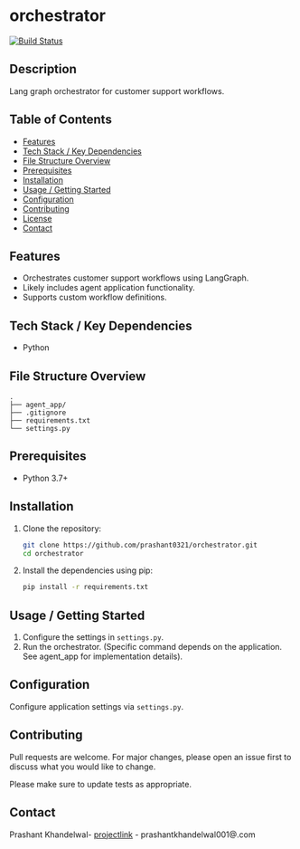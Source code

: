 # orchestrator

[![Build Status](https://img.shields.io/github/actions/workflow/status/prashant0321/orchestrator/main.yml?branch=main)]()

## Description
Lang graph orchestrator for customer support workflows.

## Table of Contents

- [Features](#features)
- [Tech Stack / Key Dependencies](#tech-stack--key-dependencies)
- [File Structure Overview](#file-structure-overview)
- [Prerequisites](#prerequisites)
- [Installation](#installation)
- [Usage / Getting Started](#usage--getting-started)
- [Configuration](#configuration)
- [Contributing](#contributing)
- [License](#license)
- [Contact](#contact)

## Features

- Orchestrates customer support workflows using LangGraph.
- Likely includes agent application functionality.
- Supports custom workflow definitions.

<!-- TODO: Add more detailed feature list based on the orchestrator implementation -->

## Tech Stack / Key Dependencies

- Python

## File Structure Overview

```text
.
├── agent_app/
├── .gitignore
├── requirements.txt
└── settings.py
```

## Prerequisites

- Python 3.7+

## Installation

1. Clone the repository:
   ```bash
   git clone https://github.com/prashant0321/orchestrator.git
   cd orchestrator
   ```
2. Install the dependencies using pip:
   ```bash
   pip install -r requirements.txt
   ```

## Usage / Getting Started

1. Configure the settings in `settings.py`.
2. Run the orchestrator. (Specific command depends on the application. See agent_app for implementation details).

<!-- TODO: Provide specific usage examples after examining the code -->

## Configuration

Configure application settings via `settings.py`.

<!-- TODO: Add details about specific configuration parameters and environment variables -->

## Contributing

Pull requests are welcome. For major changes, please open an issue first to discuss what you would like to change.

Please make sure to update tests as appropriate.

## Contact

Prashant Khandelwal- [projectlink](https://github.com/prashant0321/orchestrator) - prashantkhandelwal001@.com
